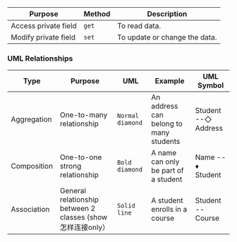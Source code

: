 | **Purpose**           | **Method**     | **Description**                       |
|------------------------|----------------|---------------------------------------|
| Access private field   | `get`          | To read data.        |
| Modify private field   | `set`          | To update or change the data.    |


### UML Relationships

| **Type**      | **Purpose**                          | **UML**        | **Example**                                   | **UML Symbol**      |
|--------------|------------------------------------|---------------|---------------------------------------------|------------------|
| Aggregation  | One-to-many relationship         | `Normal diamond`  | An address can belong to many students  | Student --◇ Address |
| Composition  | One-to-one strong relationship    | `Bold diamond`  | A name can only be part of a student   | Name --♦ Student  |
| Association  | General relationship between 2 classes (show怎样连接only）| `Solid line`  | A student enrolls in a course              | Student -- Course |
